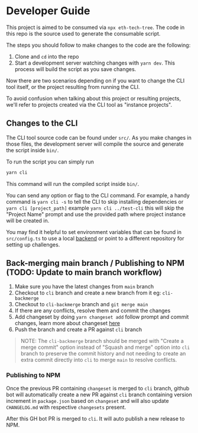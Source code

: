 # Developer Guide

This project is aimed to be consumed via `npx eth-tech-tree`. The code in this repo is the source used to generate the consumable script.

The steps you should follow to make changes to the code are the following:

1. Clone and `cd` into the repo
2. Start a development server watching changes with `yarn dev`. This process will build the script as you save changes.

Now there are two scenarios depending on if you want to change the CLI tool itself, or the project resulting from running the CLI.

To avoid confusion when talking about this project or resulting projects, we'll refer to projects created via the CLI tool as "instance projects".

## Changes to the CLI

The CLI tool source code can be found under `src/`. As you make changes in those files, the development server will compile the source and generate the script inside `bin/`.

To run the script you can simply run

```bash
yarn cli
```

This command will run the compiled script inside `bin/`.

You can send any option or flag to the CLI command. For example, a handy command is `yarn cli -s` to tell the CLI to skip installing dependencies or `yarn cli [project_path]` example `yarn cli ../test-cli` this will skip the "Project Name" prompt and use the provided path where project instance will be created in.

You may find it helpful to set environment variables that can be found in `src/config.ts` to use a local [backend](https://github.com/BuidlGuidl/eth-tech-tree-backend) or point to a different repository for setting up challenges.

## Back-merging main branch / Publishing to NPM (TODO: Update to main branch workflow)

1. Make sure you have the latest changes from `main` branch
2. Checkout to `cli` branch and create a new branch from it eg: `cli-backmerge`
3. Checkout to `cli-backmerge` branch and `git merge main`
4. If there are any conflicts, resolve them and commit the changes
5. Add changeset by doing `yarn changeset add` follow prompt and commit changes, learn more about changeset [here](https://github.com/scaffold-eth/scaffold-eth-2/blob/cli/CONTRIBUTING.md#changeset)
6. Push the branch and create a PR against `cli` branch

> NOTE: The `cli-backmerge` branch should be merged with "Create a merge commit" option instead of "Squash and merge" option into `cli` branch to preserve the commit history and not needing to create an extra commit directly into `cli` to merge `main` to resolve conflicts.

### Publishing to NPM

Once the previous PR containing `changeset` is merged to `cli` branch, github bot will automatically create a new PR against `cli` branch containing version increment in `package.json` based on `changeset` and will also update `CHANGELOG.md` with respective `changesets` present.

After this GH bot PR is merged to `cli`. It will auto publish a new release to NPM.
